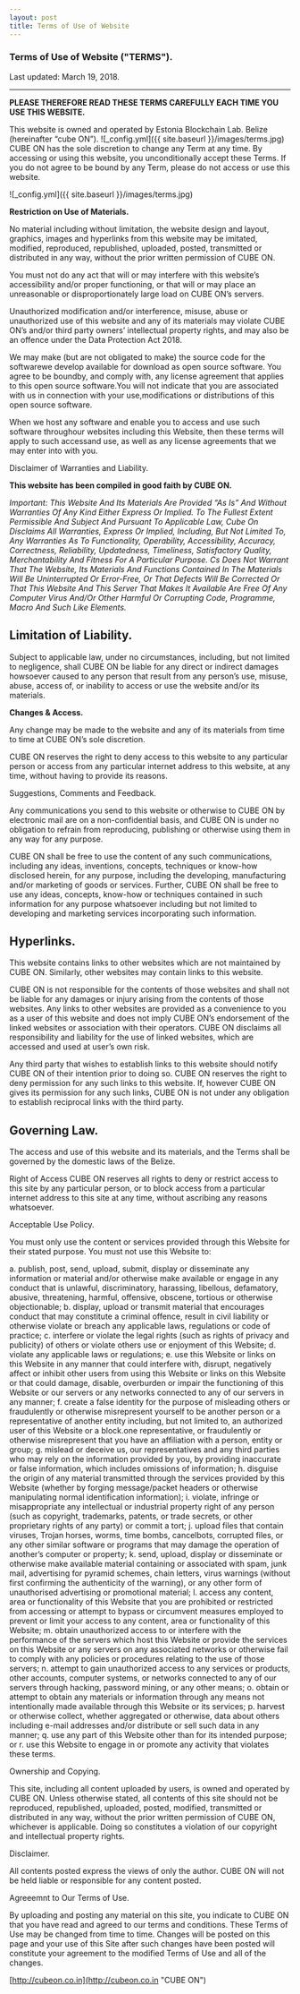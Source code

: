 ```yaml
---
layout: post
title: Terms of Use of Website
---
```


### Terms of Use of Website ("TERMS").  
Last updated: March 19, 2018.

---
**PLEASE THEREFORE READ THESE TERMS CAREFULLY EACH TIME YOU USE THIS WEBSITE.**

This website is owned and operated by Estonia Blockchain Lab. Belize (hereinafter “cube ON”). ![_config.yml]({{ site.baseurl }}/images/terms.jpg) CUBE ON has the sole discretion to change any Term at any time.
By accessing or using this website, you unconditionally accept these Terms. If you do not agree to be bound by any Term, 
please do not access or use this website.      

![_config.yml]({{ site.baseurl }}/images/terms.jpg)    

**Restriction on Use of Materials.**

No material including without limitation, the website design and layout, graphics, images and hyperlinks from this website may be imitated, modified, reproduced, republished, uploaded, posted, transmitted or distributed in any way, without the prior written permission of CUBE ON.

You must not do any act that will or may interfere with this website’s accessibility and/or proper functioning, or that will or may place an unreasonable or disproportionately large load on CUBE ON’s servers.

Unauthorized modification and/or interference, misuse, abuse or unauthorized use of this website and any of its materials may violate CUBE ON’s and/or third party owners’ intellectual property rights, and may also be an offence under the Data Protection Act 2018.

We may make (but are not obligated to make) the source code for the softwarewe develop available for download as open source software. You agree to be boundby, and comply with, any license agreement that applies to this open source software.You will not indicate that you are associated with us in connection with your use,modifications or distributions of this open source software.

When we host any software and enable you to access and use such software throughour websites including this Website, then these terms will apply to such accessand use, as well as any license agreements that we may enter into with you.

Disclaimer of Warranties and Liability.

**This website has been compiled in good faith by CUBE ON.**

*Important: This Website And Its Materials Are Provided “As Is” And Without Warranties Of Any Kind Either Express Or Implied. To The Fullest Extent Permissible And Subject And Pursuant To Applicable Law, Cube On Disclaims All Warranties, Express Or Implied, Including, But Not Limited To, Any Warranties As To Functionality, Operability, Accessibility, Accuracy, Correctness, Reliability, Updatedness, Timeliness, Satisfactory Quality, Merchantability And Fitness For A Particular Purpose. Cs Does Not Warrant That The Website, Its Materials And Functions Contained In The Materials Will Be Uninterrupted Or Error-Free, Or That Defects Will Be Corrected Or That This Website And This Server That Makes It Available Are Free Of Any Computer Virus And/Or Other Harmful Or Corrupting Code, Programme, Macro And Such Like Elements.*  

Limitation of Liability.
---
Subject to applicable law, under no circumstances, including, but not limited to negligence, shall CUBE ON be liable for any direct or indirect damages howsoever caused to any person that result from any person’s use, misuse, abuse, access of, or inability to access or use the website and/or its materials.

**Changes & Access.**

Any change may be made to the website and any of its materials from time to time at CUBE ON’s sole discretion.

CUBE ON reserves the right to deny access to this website to any particular person or access from any particular internet address to this website, at any time, without having to provide its reasons.

Suggestions, Comments and Feedback.

Any communications you send to this website or otherwise to CUBE ON by electronic mail are on a non-confidential basis, and CUBE ON is under no obligation to refrain from reproducing, publishing or otherwise using them in any way for any purpose.

CUBE ON shall be free to use the content of any such communications, including any ideas, inventions, concepts, techniques or know-how disclosed herein, for any purpose, including the developing, manufacturing and/or marketing of goods or services. Further, CUBE ON shall be free to use any ideas, concepts, know-how or techniques contained in such information for any purpose whatsoever including but not limited to developing and marketing services incorporating such information.

Hyperlinks.
-
This website contains links to other websites which are not maintained by CUBE ON. Similarly, other websites may contain links to this website.

CUBE ON is not responsible for the contents of those websites and shall not be liable for any damages or injury arising from the contents of those websites. Any links to other websites are provided as a convenience to you as a user of this website and does not imply CUBE ON’s endorsement of the linked websites or association with their operators. CUBE ON disclaims all responsibility and liability for the use of linked websites, which are accessed and used at user’s own risk.

Any third party that wishes to establish links to this website should notify CUBE ON of their intention prior to doing so. CUBE ON reserves the right to deny permission for any such links to this website. If, however CUBE ON gives its permission for any such links, CUBE ON is not under any obligation to establish reciprocal links with the third party.

Governing Law.
-
The access and use of this website and its materials, and the Terms shall be governed by the domestic laws of the Belize.

Right of Access
CUBE ON reserves all rights to deny or restrict access to this site by any particular person, or to block access from a particular internet address to this site at any time, without ascribing any reasons whatsoever.

Acceptable Use Policy.

You must only use the content or services provided through this Website for their stated purpose. You must not use this Website to:

a. publish, post, send, upload, submit, display or disseminate any information or material and/or otherwise make available or engage in any conduct that is unlawful, discriminatory, harassing, libellous, defamatory, abusive, threatening, harmful, offensive, obscene, tortious or otherwise objectionable; b. display, upload or transmit material that encourages conduct that may constitute a criminal offence, result in civil liability or otherwise violate or breach any applicable laws, regulations or code of practice; c. interfere or violate the legal rights (such as rights of privacy and publicity) of others or violate others use or enjoyment of this Website; d. violate any applicable laws or regulations; e. use this Website or links on this Website in any manner that could interfere with, disrupt, negatively affect or inhibit other users from using this Website or links on this Website or that could damage, disable, overburden or impair the functioning of this Website or our servers or any networks connected to any of our servers in any manner; f. create a false identity for the purpose of misleading others or fraudulently or otherwise misrepresent yourself to be another person or a representative of another entity including, but not limited to, an authorized user of this Website or a block.one representative, or fraudulently or otherwise misrepresent that you have an affiliation with a person, entity or group; g. mislead or deceive us, our representatives and any third parties who may rely on the information provided by you, by providing inaccurate or false information, which includes omissions of information; h. disguise the origin of any material transmitted through the services provided by this Website (whether by forging message/packet headers or otherwise manipulating normal identification information); i. violate, infringe or misappropriate any intellectual or industrial property right of any person (such as copyright, trademarks, patents, or trade secrets, or other proprietary rights of any party) or commit a tort; j. upload files that contain viruses, Trojan horses, worms, time bombs, cancelbots, corrupted files, or any other similar software or programs that may damage the operation of another’s computer or property; k. send, upload, display or disseminate or otherwise make available material containing or associated with spam, junk mail, advertising for pyramid schemes, chain letters, virus warnings (without first confirming the authenticity of the warning), or any other form of unauthorised advertising or promotional material; l. access any content, area or functionality of this Website that you are prohibited or restricted from accessing or attempt to bypass or circumvent measures employed to prevent or limit your access to any content, area or functionality of this Website; m. obtain unauthorized access to or interfere with the performance of the servers which host this Website or provide the services on this Website or any servers on any associated networks or otherwise fail to comply with any policies or procedures relating to the use of those servers; n. attempt to gain unauthorized access to any services or products, other accounts, computer systems, or networks connected to any of our servers through hacking, password mining, or any other means; o. obtain or attempt to obtain any materials or information through any means not intentionally made available through this Website or its services; p. harvest or otherwise collect, whether aggregated or otherwise, data about others including e-mail addresses and/or distribute or sell such data in any manner; q. use any part of this Website other than for its intended purpose; or r. 
use this Website to engage in or promote any activity that violates these terms.

Ownership and Copying.

This site, including all content uploaded by users, is owned and operated by CUBE ON. Unless otherwise stated, all contents of this site should not be reproduced, republished, uploaded, posted, modified, transmitted or distributed in any way, without the prior written permission of CUBE ON, whichever is applicable. Doing so constitutes a violation of our copyright and intellectual property rights.

Disclaimer.

All contents posted express the views of only the author. CUBE ON will not be held liable or responsible for any content posted.

Agreeemnt to Our Terms of Use.

By uploading and posting any material on this site, you indicate to CUBE ON that you have read and agreed to our terms and conditions. These Terms of Use may be changed from time to time. Changes will be posted on this page and your use of this Site after such changes have been posted will constitute your agreement to the modified Terms of Use and all of the changes.

[http://cubeon.co.in](http://cubeon.co.in "CUBE ON")
